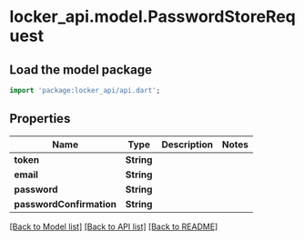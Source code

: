 # locker_api.model.PasswordStoreRequest

## Load the model package
```dart
import 'package:locker_api/api.dart';
```

## Properties
Name | Type | Description | Notes
------------ | ------------- | ------------- | -------------
**token** | **String** |  | 
**email** | **String** |  | 
**password** | **String** |  | 
**passwordConfirmation** | **String** |  | 

[[Back to Model list]](../README.md#documentation-for-models) [[Back to API list]](../README.md#documentation-for-api-endpoints) [[Back to README]](../README.md)


